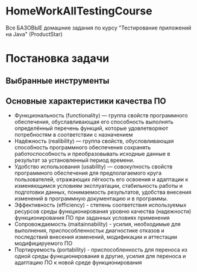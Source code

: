 ﻿# HomeWorkAllTestingCourse
 Все БАЗОВЫЕ домашние задания по курсу "Тестирование приложений на Java" (ProductStar)

# Постановка задачи

## Выбранные инструменты

## Основные характеристики качества ПО
- Функциональность (functionality) — группа свойств программного обеспечения, обуславливающая его способность выполнять определённый перечень функций, которые удовлетворяют потребностям в соответствии с назначением
- Надёжность (realibility) — группа свойств, обусловливающая способность программного обеспечения сохранять работоспособность и преобразовывать исходные данные в результат за установленный период времени.
- Удобство использования (usability) — совокупность свойств программного обеспечения для предполагаемого круга пользователей, отражающих лёгкость его освоения и адаптации к изменяющимся условиям эксплуатации, стабильность работы и подготовки данных, понимаемость результатов, удобства внесения изменений в программную документацию и в программы.
- Эффективность (efficiency) - степень соответствия используемых ресурсов среды функционирования уровню качества (надежности) функционирования ПО при заданных условиях применения
- Сопровождаемость (maitainnability) - усилия, необходимые для выполнения, приспособленностьк диагностике отказов и последствий внесения изменений, модификации и аттестации модифицируемого ПО
- Портируемость (portability) - приспособленность для переноса из одной среды функционирования в другие, усилия для переноса и адаптацию ПО к новой среде функционирования